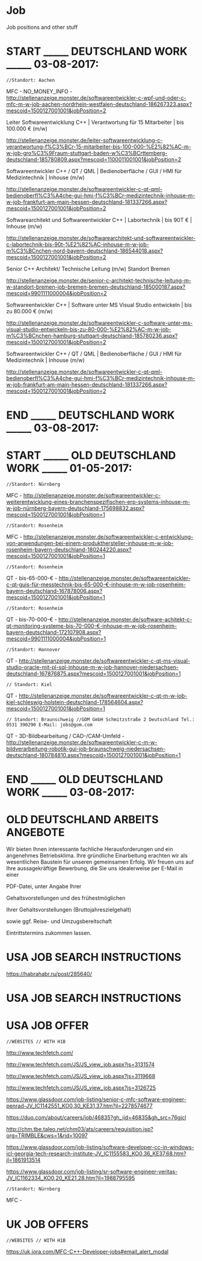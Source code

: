 # Job
Job positions and other stuff


# START _____ DEUTSCHLAND WORK  _____ 03-08-2017:

    //Standort: Aachen
MFC - NO_MONEY_INFO - http://stellenanzeige.monster.de/softwareentwickler-c-wpf-und-oder-c-mfc-m-w-job-aachen-nordrhein-westfalen-deutschland-186267323.aspx?mescoid=1500127001001&jobPosition=2

Leiter Softwareentwicklung C++ | Verantwortung für 15 Mitarbeiter | bis 100.000 € (m/w)

http://stellenanzeige.monster.de/leiter-softwareentwicklung-c-verantwortung-f%C3%BCr-15-mitarbeiter-bis-100-000-%E2%82%AC-m-w-job-gro%C3%9Fraum-stuttgart-baden-w%C3%BCrttemberg-deutschland-185780809.aspx?mescoid=1100011001001&jobPosition=2


Softwareentwickler C++ / QT / QML | Bedienoberfläche / GUI / HMI für Medizintechnik | Inhouse (m/w)

http://stellenanzeige.monster.de/softwareentwickler-c-qt-qml-bedienoberfl%C3%A4che-gui-hmi-f%C3%BCr-medizintechnik-inhouse-m-w-job-frankfurt-am-main-hessen-deutschland-181337266.aspx?mescoid=1500127001001&jobPosition=2

Softwarearchitekt und Softwareentwickler C++ | Labortechnik | bis 90T € | Inhouse (m/w)

http://stellenanzeige.monster.de/softwarearchitekt-und-softwareentwickler-c-labortechnik-bis-90t-%E2%82%AC-inhouse-m-w-job-m%C3%BCnchen-nord-bayern-deutschland-186544018.aspx?mescoid=1500127001001&jobPosition=2

Senior C++ Architekt/ Technische Leitung (m/w) Standort Bremen

http://stellenanzeige.monster.de/senior-c-architekt-technische-leitung-m-w-standort-bremen-job-bremen-bremen-deutschland-185000187.aspx?mescoid=9901111000004&jobPosition=2

Softwareentwickler C++ | Software unter MS Visual Studio entwickeln | bis zu 80.000 € (m/w)

http://stellenanzeige.monster.de/softwareentwickler-c-software-unter-ms-visual-studio-entwickeln-bis-zu-80-000-%E2%82%AC-m-w-job-m%C3%BCnchen-hamburg-stuttgart-deutschland-185780236.aspx?mescoid=1500127001001&jobPosition=2

Softwareentwickler C++ / QT / QML | Bedienoberfläche / GUI / HMI für Medizintechnik | Inhouse (m/w)

http://stellenanzeige.monster.de/softwareentwickler-c-qt-qml-bedienoberfl%C3%A4che-gui-hmi-f%C3%BCr-medizintechnik-inhouse-m-w-job-frankfurt-am-main-hessen-deutschland-181337266.aspx?mescoid=1500127001001&jobPosition=2

# END _____ DEUTSCHLAND WORK  _____ 03-08-2017:


# START _____ OLD DEUTSCHLAND WORK  _____ 01-05-2017:

    //Standort: Nürnberg
MFC - http://stellenanzeige.monster.de/softwareentwickler-c-weiterentwicklung-eines-branchenspezifischen-erp-systems-inhouse-m-w-job-nürnberg-bayern-deutschland-175698832.aspx?mescoid=1500127001001&jobPosition=1

    //Standort: Rosenheim
MFC - http://stellenanzeige.monster.de/softwareentwickler-c-entwicklung-von-anwendungen-bei-einem-produkthersteller-inhouse-m-w-job-rosenheim-bayern-deutschland-180244220.aspx?mescoid=1500127001001&jobPosition=1


    //Standort: Rosenheim
QT - bis-65-000-€ - http://stellenanzeige.monster.de/softwareentwickler-c-qt-guis-für-messtechnik-bis-65-000-€-inhouse-m-w-job-rosenheim-bayern-deutschland-167878006.aspx?mescoid=1500127001001&jobPosition=1

    //Standort: Rosenheim
QT - bis-70-000-€ - http://stellenanzeige.monster.de/software-achitekt-c-qt-monitoring-systeme-bis-70-000-€-inhouse-m-w-job-rosenheim-bayern-deutschland-172107908.aspx?mescoid=9901111000004&jobPosition=1

    //Standort: Hannover
QT - http://stellenanzeige.monster.de/softwareentwickler-c-qt-ms-visual-studio-oracle-mit-pl-sql-inhouse-m-w-job-hannover-niedersachsen-deutschland-167876875.aspx?mescoid=1500127001001&jobPosition=1

    // Standort: Kiel
QT - http://stellenanzeige.monster.de/softwareentwickler-c-qt-m-w-job-kiel-schleswig-holstein-deutschland-178564604.aspx?mescoid=1500127001001&jobPosition=1

    // Standort: Braunschweig //GOM GmbH Schmitzstraße 2 Deutschland Tel.: 0531 390290 E-Mail: jobs@gom.com 
QT - 3D-Bildbearbeitung / CAD-/CAM-Umfeld - http://stellenanzeige.monster.de/softwareentwickler-c-m-w-bildverarbeitung-robotik-gui-job-braunschweig-niedersachsen-deutschland-180784810.aspx?mescoid=1500127001001&jobPosition=1

# END _____ OLD DEUTSCHLAND WORK  _____ 03-08-2017:



# OLD DEUTSCHLAND ARBEITS ANGEBOTE

Wir bieten Ihnen interessante fachliche Herausforderungen und ein angenehmes Betriebsklima. Ihre gründliche Einarbeitung erachten wir als wesentlichen Baustein für unseren gemeinsamen Erfolg. Wir freuen uns auf Ihre aussagekräftige Bewerbung, die Sie uns idealerweise 
per E-Mail in einer 

PDF-Datei, unter Angabe Ihrer 

Gehaltsvorstellungen und des frühestmöglichen 

Ihrer Gehaltsvorstellungen (Bruttojahreszielgehalt)

sowie ggf. Reise- und Umzugsbereitschaft

Eintrittstermins zukommen lassen.


# USA JOB SEARCH INSTRUCTIONS

https://habrahabr.ru/post/285640/

# USA JOB SEARCH INSTRUCTIONS



# USA JOB OFFER

    //WEBSITES // WITH H1B

http://www.techfetch.com/


http://www.techfetch.com/JS/JS_view_job.aspx?js=3131574

http://www.techfetch.com/JS/JS_view_job.aspx?js=3119668

http://www.techfetch.com/JS/JS_view_job.aspx?js=3126725



https://www.glassdoor.com/job-listing/senior-c-mfc-software-engineer-penrad-JV_IC1142551_KO0,30_KE31,37.htm?jl=2278574677

https://duo.com/about/careers/job/46835?gh_jid=46835&gh_src=76gjcl

http://chm.tbe.taleo.net/chm03/ats/careers/requisition.jsp?org=TRIMBLE&cws=1&rid=10097

https://www.glassdoor.com/job-listing/software-developer-cc-in-windows-icl-georgia-tech-research-institute-JV_IC1155583_KO0,36_KE37,68.htm?jl=1861913514

https://www.glassdoor.com/job-listing/sr-software-engineer-veritas-JV_IC1162334_KO0,20_KE21,28.htm?jl=1988795595

    //Standort: Nürnberg
MFC - 

# UK JOB OFFERS

    //WEBSITES // WITH H1B

https://uk.jora.com/MFC-C++-Developer-jobs#email_alert_modal



